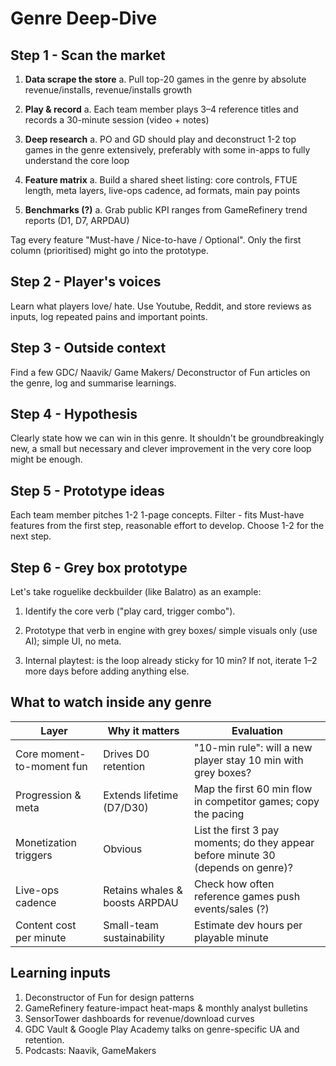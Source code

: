 # Genre Deep-Dive

## Step 1 - Scan the market

1. **Data scrape the store**
   a. Pull top-20 games in the genre by absolute revenue/installs, revenue/installs growth

2. **Play & record**
   a. Each team member plays 3–4 reference titles and records a 30-minute session (video + notes)

3. **Deep research**
   a. PO and GD should play and deconstruct 1-2 top games in the genre extensively, preferably with some in-apps to fully understand the core loop

4. **Feature matrix**
   a. Build a shared sheet listing: core controls, FTUE length, meta layers, live-ops cadence, ad formats, main pay points

5. **Benchmarks (?)**
   a. Grab public KPI ranges from GameRefinery trend reports (D1, D7, ARPDAU)

Tag every feature "Must-have / Nice-to-have / Optional". Only the first column (prioritised) might go into the prototype.

## Step 2 - Player's voices

Learn what players love/ hate. Use Youtube, Reddit, and store reviews as inputs, log repeated pains and important points.

## Step 3 - Outside context

Find a few GDC/ Naavik/ Game Makers/ Deconstructor of Fun articles on the genre, log and summarise learnings.

## Step 4 - Hypothesis

Clearly state how we can win in this genre. It shouldn't be groundbreakingly new, a small but necessary and clever improvement in the very core loop might be enough.

## Step 5 - Prototype ideas

Each team member pitches 1-2 1-page concepts. Filter - fits Must-have features from the first step, reasonable effort to develop. Choose 1-2 for the next step.

## Step 6 - Grey box prototype

Let's take roguelike deckbuilder (like Balatro) as an example:

1. Identify the core verb ("play card, trigger combo").

2. Prototype that verb in engine with grey boxes/ simple visuals only (use AI); simple UI, no meta.

3. Internal playtest: is the loop already sticky for 10 min? If not, iterate 1–2 more days before adding anything else.

## What to watch inside any genre

| Layer | Why it matters | Evaluation |
|-------|----------------|------------|
| Core moment-to-moment fun | Drives D0 retention | "10-min rule": will a new player stay 10 min with grey boxes? |
| Progression & meta | Extends lifetime (D7/D30) | Map the first 60 min flow in competitor games; copy the pacing |
| Monetization triggers | Obvious | List the first 3 pay moments; do they appear before minute 30 (depends on genre)? |
| Live-ops cadence | Retains whales & boosts ARPDAU | Check how often reference games push events/sales (?) |
| Content cost per minute | Small-team sustainability | Estimate dev hours per playable minute |

## Learning inputs

1. Deconstructor of Fun for design patterns
2. GameRefinery feature-impact heat-maps & monthly analyst bulletins
3. SensorTower dashboards for revenue/download curves
4. GDC Vault & Google Play Academy talks on genre-specific UA and retention.
5. Podcasts: Naavik, GameMakers